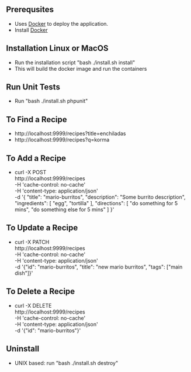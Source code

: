 ## Prerequsites
- Uses [Docker](https://www.docker.com/products/docker) to deploy the application.
- Install [Docker](https://docs.docker.com/engine/installation)

## Installation Linux or MacOS
- Run the installation script "bash ./install.sh install"
- This will build the docker image and run the containers

## Run Unit Tests
- Run "bash ./install.sh phpunit"

## To Find a Recipe
- http://localhost:9999/recipes?title=enchiladas
- http://localhost:9999/recipes?q=korma

## To Add a Recipe
- curl -X POST \
  http://localhost:9999/recipes \
  -H 'cache-control: no-cache' \
  -H 'content-type: application/json' \
  -d '{
    "title": "mario-burritos",
    "description": "Some burrito description",
    "ingredients": [
        "egg",
        "tortilla"
    ],
    "directions": [
        "do something for 5 mins",
        "do something else for 5 mins"
    ]
}'

## To Update a Recipe
- curl -X PATCH \
  http://localhost:9999/recipes \
  -H 'cache-control: no-cache' \
  -H 'content-type: application/json' \
  -d '{"id": "mario-burritos", "title": "new mario burritos", "tags": ["main dish"]}'

## To Delete a Recipe
- curl -X DELETE \
  http://localhost:9999/recipes \
  -H 'cache-control: no-cache' \
  -H 'content-type: application/json' \
  -d '{"id": "mario-burritos"}'

## Uninstall
- UNIX based: run "bash ./install.sh destroy"
